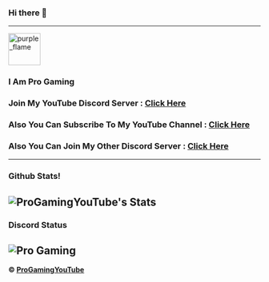 ### Hi there 👋
---

<a href="https://emoji.gg/emoji/9504_purple_flame"><img src="https://emoji.gg/assets/emoji/9504_purple_flame.png" width="64px" height="64px" alt="purple_flame"></a> 

### I Am Pro Gaming

### Join My YouTube Discord Server : [Click Here](https://dsc.gg/progamingyt)

### Also You Can Subscribe To My YouTube Channel : [Click Here](https://www.youtube.com/channel/UCyv4WTqcLaKPCXZa21BjI5g)

### Also You Can Join My Other Discord Server : [Click Here](https://dsc.gg/pro-op)
---
### Github Stats!

![ProGamingYouTube's Stats](https://github-readme-stats.vercel.app/api?username=ProGamingYouTube&count_private=true&show_icons=true&theme=radical)
---
### Discord Status

![Pro Gaming](https://discord.c99.nl/widget/theme-2/785393301896560650.png)
---
**© [ProGamingYouTube](https://github.com/ProGamingYouTube)**
